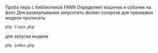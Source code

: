 Проба пера с библиотекой FANN
Определяет кошечек и собачек на фото
Для развертывания запусктить docker-compose
для тренирвки модели прописать
```
php train.php
```
для запуска модели 
```
php index.php
```
